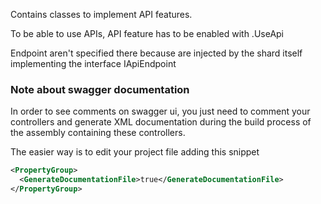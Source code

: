 ﻿Contains classes to implement API features.

To be able to use APIs, API feature has to be enabled with .UseApi

Endpoint aren't specified there because are injected by the shard itself implementing the interface IApiEndpoint



### Note about swagger documentation

In order to see comments on swagger ui, you just need to comment your controllers and generate XML documentation during the build process of the assembly containing these controllers.

The easier way is to edit your project file adding this snippet

```xml
<PropertyGroup>
  <GenerateDocumentationFile>true</GenerateDocumentationFile>
</PropertyGroup>
```